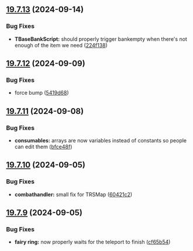 ## [19.7.13](https://github.com/Torwent/WaspLib/compare/v19.7.12...v19.7.13) (2024-09-14)


### Bug Fixes

* **TBaseBankScript:** should properly trigger bankempty when there's not enough of the item we need ([224f138](https://github.com/Torwent/WaspLib/commit/224f138ac02ad035905c57c594aa647a4108abb8))



## [19.7.12](https://github.com/Torwent/WaspLib/compare/v19.7.11...v19.7.12) (2024-09-09)


### Bug Fixes

* force bump ([5419d68](https://github.com/Torwent/WaspLib/commit/5419d68b9afae34f6d3fe55459daa860deeee4f7))



## [19.7.11](https://github.com/Torwent/WaspLib/compare/v19.7.10...v19.7.11) (2024-09-08)


### Bug Fixes

* **consumables:** arrays are now variables instead of constants so people can edit them ([bfce48f](https://github.com/Torwent/WaspLib/commit/bfce48fec788ec19107f0eae64f92acb6e59a5d3))



## [19.7.10](https://github.com/Torwent/WaspLib/compare/v19.7.9...v19.7.10) (2024-09-05)


### Bug Fixes

* **combathandler:** small fix for TRSMap ([60421c2](https://github.com/Torwent/WaspLib/commit/60421c2aeb284a9c74458ce8cdd34b1051eb349a))



## [19.7.9](https://github.com/Torwent/WaspLib/compare/v19.7.8...v19.7.9) (2024-09-05)


### Bug Fixes

* **fairy ring:** now properly waits for the teleport to finish ([cf65b54](https://github.com/Torwent/WaspLib/commit/cf65b54d8e6e993fafd9c276d5bee6dbba3a99e3))



